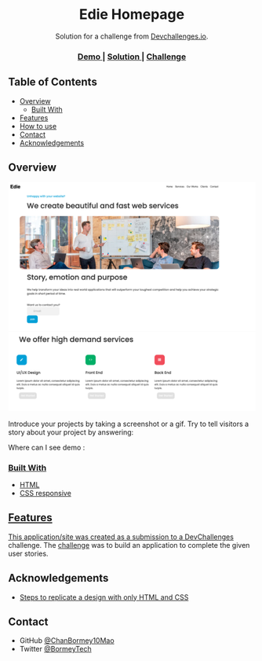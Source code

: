 <!-- Please update value in the {}  -->

<h1 align="center">Edie Homepage</h1>

<div align="center">
   Solution for a challenge from  <a href="http://devchallenges.io" target="_blank">Devchallenges.io</a>.
</div>

<div align="center">
  <h3>
    <a href="https://chanbormey10mao.github.io/Edie-HomePage/">
      Demo
    </a>
    <span> | </span>
    <a href="https://github.com/ChanBormey10Mao/Edie-HomePage">
      Solution
    </a>
    <span> | </span>
    <a href="https://devchallenges.io/challenges/xobQBuf8zWWmiYMIAZe0">
      Challenge
    </a>
  </h3>
</div>

<!-- TABLE OF CONTENTS -->

## Table of Contents

- [Overview](#overview)
  - [Built With](#built-with)
- [Features](#features)
- [How to use](#how-to-use)
- [Contact](#contact)
- [Acknowledgements](#acknowledgements)

<!-- OVERVIEW -->

## Overview

![screenshot](https://github.com/ChanBormey10Mao/Edie-HomePage/blob/master/assets/demo2.png)
![screenshot](https://github.com/ChanBormey10Mao/Edie-HomePage/blob/master/assets/demo3.png)

Introduce your projects by taking a screenshot or a gif. Try to tell visitors a story about your project by answering:

Where can I see demo :

<a href="https://chanbormey10mao.github.io/Edie-HomePage/">


### Built With

<!-- This section should list any major frameworks that you built your project using. Here are a few examples.-->

- HTML
- CSS responsive 

## Features

<!-- List the features of your application or follow the template. Don't share the figma file here :) -->

This application/site was created as a submission to a [DevChallenges](https://devchallenges.io/challenges) challenge. The [challenge](https://devchallenges.io/challenges/xobQBuf8zWWmiYMIAZe0) was to build an application to complete the given user stories.



## Acknowledgements

<!-- This section should list any articles or add-ons/plugins that helps you to complete the project. This is optional but it will help you in the future. For example -->

- [Steps to replicate a design with only HTML and CSS](https://devchallenges-blogs.web.app/how-to-replicate-design/)


## Contact

- GitHub [@ChanBormey10Mao](https://github.com/ChanBormey10Mao)
- Twitter [@BormeyTech](https://twitter.com/BormeyTech)

